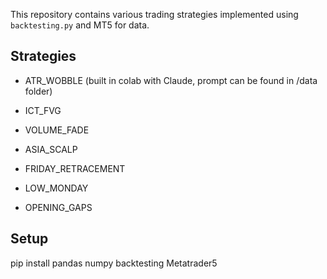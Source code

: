 This repository contains various trading strategies implemented using `backtesting.py` and MT5 for data.

## Strategies

- ATR_WOBBLE (built in colab with Claude, prompt can be found in /data folder)

- ICT_FVG

- VOLUME_FADE

- ASIA_SCALP

- FRIDAY_RETRACEMENT

- LOW_MONDAY

- OPENING_GAPS

## Setup
pip install pandas numpy backtesting Metatrader5
